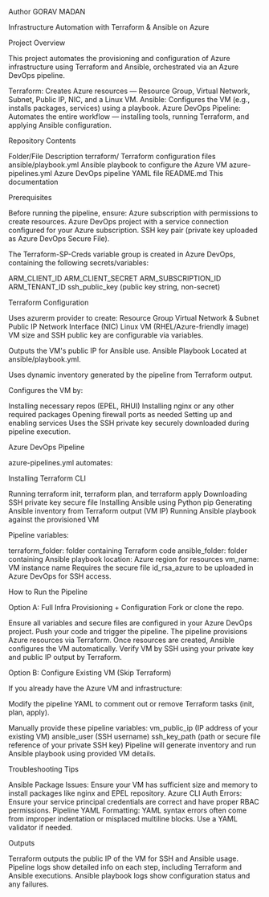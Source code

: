 Author GORAV MADAN

Infrastructure Automation with Terraform & Ansible on Azure

Project Overview

This project automates the provisioning and configuration of Azure infrastructure using Terraform and Ansible, orchestrated via an Azure DevOps pipeline.

Terraform: Creates Azure resources — Resource Group, Virtual Network, Subnet, Public IP, NIC, and a Linux VM.
Ansible: Configures the VM (e.g., installs packages, services) using a playbook.
Azure DevOps Pipeline: Automates the entire workflow — installing tools, running Terraform, and applying Ansible configuration.

Repository Contents

Folder/File	Description
terraform/	Terraform configuration files
ansible/playbook.yml	Ansible playbook to configure the Azure VM
azure-pipelines.yml	Azure DevOps pipeline YAML file
README.md	This documentation

Prerequisites

Before running the pipeline, ensure:
Azure subscription with permissions to create resources.
Azure DevOps project with a service connection configured for your Azure subscription.
SSH key pair (private key uploaded as Azure DevOps Secure File).

The Terraform-SP-Creds variable group is created in Azure DevOps, containing the following secrets/variables:

ARM_CLIENT_ID
ARM_CLIENT_SECRET
ARM_SUBSCRIPTION_ID
ARM_TENANT_ID
ssh_public_key (public key string, non-secret)

Terraform Configuration

Uses azurerm provider to create:
Resource Group
Virtual Network & Subnet
Public IP
Network Interface (NIC)
Linux VM (RHEL/Azure-friendly image)
VM size and SSH public key are configurable via variables.

Outputs the VM's public IP for Ansible use.
Ansible Playbook
Located at ansible/playbook.yml.

Uses dynamic inventory generated by the pipeline from Terraform output.

Configures the VM by:

Installing necessary repos (EPEL, RHUI)
Installing nginx or any other required packages
Opening firewall ports as needed
Setting up and enabling services
Uses the SSH private key securely downloaded during pipeline execution.

Azure DevOps Pipeline

azure-pipelines.yml automates:

Installing Terraform CLI

Running terraform init, terraform plan, and terraform apply
Downloading SSH private key secure file
Installing Ansible using Python pip
Generating Ansible inventory from Terraform output (VM IP)
Running Ansible playbook against the provisioned VM

Pipeline variables:

terraform_folder: folder containing Terraform code
ansible_folder: folder containing Ansible playbook
location: Azure region for resources
vm_name: VM instance name
Requires the secure file id_rsa_azure to be uploaded in Azure DevOps for SSH access.

How to Run the Pipeline

Option A: Full Infra Provisioning + Configuration
Fork or clone the repo.

Ensure all variables and secure files are configured in your Azure DevOps project.
Push your code and trigger the pipeline.
The pipeline provisions Azure resources via Terraform.
Once resources are created, Ansible configures the VM automatically.
Verify VM by SSH using your private key and public IP output by Terraform.

Option B: Configure Existing VM (Skip Terraform)

If you already have the Azure VM and infrastructure:

Modify the pipeline YAML to comment out or remove Terraform tasks (init, plan, apply).

Manually provide these pipeline variables:
vm_public_ip (IP address of your existing VM)
ansible_user (SSH username)
ssh_key_path (path or secure file reference of your private SSH key)
Pipeline will generate inventory and run Ansible playbook using provided VM details.

Troubleshooting Tips

Ansible Package Issues: Ensure your VM has sufficient size and memory to install packages like nginx and EPEL repository.
Azure CLI Auth Errors: Ensure your service principal credentials are correct and have proper RBAC permissions.
Pipeline YAML Formatting: YAML syntax errors often come from improper indentation or misplaced multiline blocks. Use a YAML validator if needed.

Outputs


Terraform outputs the public IP of the VM for SSH and Ansible usage.
Pipeline logs show detailed info on each step, including Terraform and Ansible executions.
Ansible playbook logs show configuration status and any failures.
